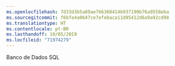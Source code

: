 ```yaml
---
ms.openlocfilehash: 7d33d3b5a89ae766360414b937190b76a9558eba
ms.sourcegitcommit: f6bfe4a0647ce7efebaca11d95412d6a9a92cd98
ms.translationtype: HT
ms.contentlocale: pt-BR
ms.lasthandoff: 10/05/2019
ms.locfileid: "71974279"
---
```

 Banco de Dados SQL